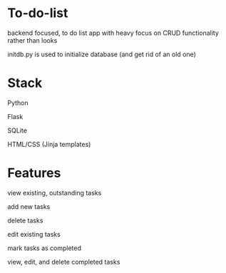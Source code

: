 # To-do-list
backend focused, to do list app with heavy focus on CRUD functionality rather than looks

initdb.py is used to initialize database (and get rid of an old one)

# Stack
Python

Flask

SQLite

HTML/CSS (Jinja templates)

# Features
view existing, outstanding tasks

add new tasks

delete tasks

edit existing tasks

mark tasks as completed

view, edit, and delete completed tasks
